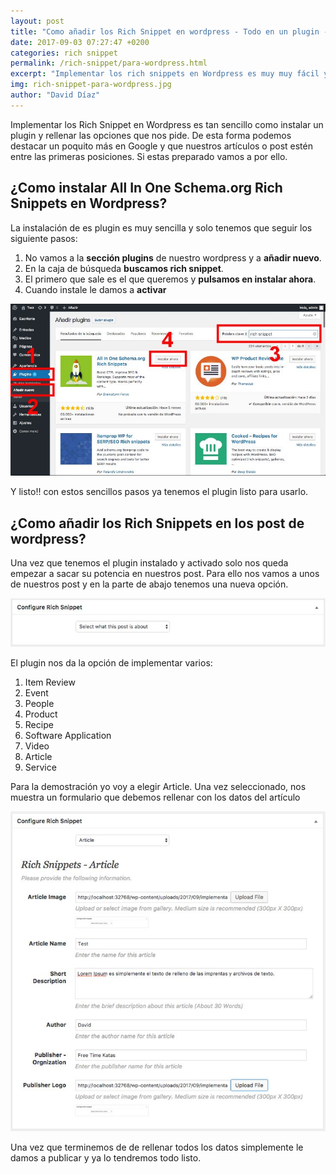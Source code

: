 ```yaml
---
layout: post
title: "Como añadir los Rich Snippet en wordpress - Todo en un plugin -"
date: 2017-09-03 07:27:47 +0200
categories: rich snippet
permalink: /rich-snippet/para-wordpress.html
excerpt: "Implementar los rich snippets en Wordpress es muy muy fácil y sin ningún conocimiento puedes añadirlos. Aquí te lo cuento todo."
img: rich-snippet-para-wordpress.jpg
author: "David Díaz"
---
```

Implementar los Rich Snippet en Wordpress es tan sencillo como instalar un plugin y rellenar las opciones que nos pide.
De esta forma podemos destacar un poquito más en Google y que nuestros artículos o post estén entre las primeras
posiciones. Si estas preparado vamos a por ello.

## ¿Como instalar All In One Schema.org Rich Snippets en Wordpress?
La instalación de es plugin es muy sencilla y solo tenemos que seguir los siguiente pasos:

1. No vamos a la **sección plugins** de nuestro wordpress y a **añadir nuevo**.
1. En la caja de búsqueda **buscamos rich snippet**.
1. El primero que sale es el que queremos y **pulsamos en instalar ahora**.
1. Cuando instale le damos a **activar**

![Instalacción all in one schema.org Rich Snippets](/img/instalar-all-in-one-schema-rich-snippets.jpg)

Y listo!! con estos sencillos pasos ya tenemos el plugin listo para usarlo.

## ¿Como añadir los Rich Snippets en los post de wordpress?
Una vez que tenemos el plugin instalado y activado solo nos queda empezar a sacar su potencia en nuestros post.
Para ello nos vamos a unos de nuestros post y en la parte de abajo tenemos una nueva opción.

![Implementar Rich Snippet en Wordpress 1](/img/implementar-rich-snippet-en-wordpres-1.jpg)

El plugin nos da la opción de implementar varios:
1. Item Review
2. Event
3. People
4. Product
5. Recipe
6. Software Application
7. Video
8. Article
9. Service

Para la demostración yo voy a elegir Article. 
Una vez seleccionado, nos muestra un formulario que debemos rellenar con los datos del artículo

![Implementar Rich Snippet en Wordpress 2](/img/implementar-rich-snippet-en-wordpres-2.jpg)

Una vez que terminemos de de rellenar todos los datos simplemente le damos a publicar y ya lo tendremos todo listo.